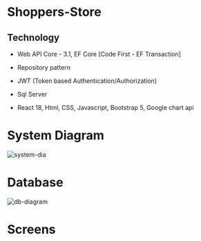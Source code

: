# Shoppers-Store

Technology
----------
- Web API Core - 3.1, EF Core [Code First - EF Transaction]

- Repository pattern

- JWT (Token based Authentication/Authorization)

- Sql Server

- React 18, Html, CSS, Javascript, Bootstrap 5, Google chart api


# System Diagram

![system-dia](https://user-images.githubusercontent.com/26190114/227325684-cfa93f49-e280-4aba-afc7-f7895ccde13c.png)


# Database

![db-diagram](https://user-images.githubusercontent.com/26190114/227322056-980d05ac-114c-4a3d-bd72-6a5a0d716dc8.PNG)

# Screens

